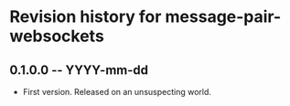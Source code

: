 # Revision history for message-pair-websockets

## 0.1.0.0  -- YYYY-mm-dd

* First version. Released on an unsuspecting world.
